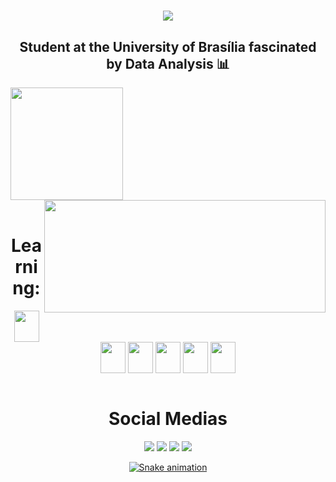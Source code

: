 <h1 align="center">
<img src="https://readme-typing-svg.herokuapp.com/?font=Righteous&size=35&center=true&vCenter=true&width=500&height=70&duration=4000&lines=Welcome!+👋;+I'm+João+Pedro+Uehara!;" />
</h1>

<h2 align="center">Student at the University of Brasília fascinated by Data Analysis 📊</h2>   

<div>
  <img  height="180em" src="https://github-readme-stats.vercel.app/api?username=JoaoPedroUehara&show_icons=true&include_all_commits=true&theme=blue-green"/>
  <img align="right" height="180em" width="450em" src="https://github-readme-stats.vercel.app/api/top-langs/?username=JoaoPedroUehara&layout=compact&langs_count=16&theme=blue-green"/>
</div>    

<div  align="center"> 
  <div style="display: inline_block"><br>
  <h1 align="center">Learning:</h1>
  <img align="center" height="50" width="40" src="https://cdn.jsdelivr.net/gh/devicons/devicon@latest/icons/python/python-original.svg"/>
  <img align="center" height="50" width="40" src="https://cdn.jsdelivr.net/gh/devicons/devicon@latest/icons/azuresqldatabase/azuresqldatabase-original.svg"/>  
  <img align="center" height="50" width="40" src="https://cdn.jsdelivr.net/gh/devicons/devicon@latest/icons/html5/html5-original.svg"/>
  <img align="center" height="50" width="40" src="https://cdn.jsdelivr.net/gh/devicons/devicon@latest/icons/css3/css3-original.svg"/>
  <img align="center" height="50" width="40" src="https://cdn.jsdelivr.net/gh/devicons/devicon@latest/icons/javascript/javascript-original.svg"/>
  <img align="center" height="50" width="40" src="https://cdn.jsdelivr.net/gh/devicons/devicon@latest/icons/java/java-original.svg"/>
  </div>

  <div align="center">
    <div style="display: inline_block"><br>
  <h1 align="center">Social Medias</h1>
  <a href="https://t.me/JoaoUehara" target="_blank"><img src="https://img.shields.io/badge/Telegram-2CA5E0?style=for-the-badge&logo=telegram&logoColor=white" target="_blank"></a>
  <a href="https://instagram.com/_jpuehara" target="_blank"><img src="https://img.shields.io/badge/-Instagram-%23E4405F?style=for-the-badge&logo=instagram&logoColor=white" target="_blank"></a>
  <a href = "ueharanegocios@gmail.com"><img src="https://img.shields.io/badge/-Gmail-%23333?style=for-the-badge&logo=gmail&logoColor=white" target="_blank"></a>
  <a href="www.linkedin.com/in/joão-pedro-uehara-8b183628b" target="_blank"><img src="https://img.shields.io/badge/-LinkedIn-%230077B5?style=for-the-badge&logo=linkedin&logoColor=white" target="_blank">
</div>


![Snake animation](https://github.com/JoaoPedroUehara/JoaoPedroUehara/blob/output/github-contribution-grid-snake.svg)
